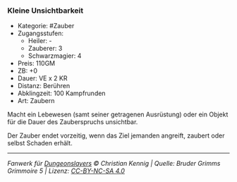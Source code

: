 ### Kleine Unsichtbarkeit

- Kategorie: #Zauber
- Zugangsstufen:
  - Heiler: -
  - Zauberer: 3
  - Schwarzmagier: 4
- Preis: 110GM
- ZB: +0
- Dauer: VE x 2 KR
- Distanz: Berühren
- Abklingzeit: 100 Kampfrunden
- Art: Zaubern

Macht ein Lebewesen (samt seiner getragenen Ausrüstung) oder ein Objekt für die Dauer des Zauberspruchs unsichtbar.

Der Zauber endet vorzeitig, wenn das Ziel jemanden angreift, zaubert oder selbst Schaden erhält.

---

_Fanwerk für [Dungeonslayers](https://www.dungeonslayers.net/) © Christian Kennig | Quelle: Bruder Grimms Grimmoire 5 | Lizenz: [CC-BY-NC-SA 4.0](https://creativecommons.org/licenses/by-nc-sa/4.0/deed.de)_
